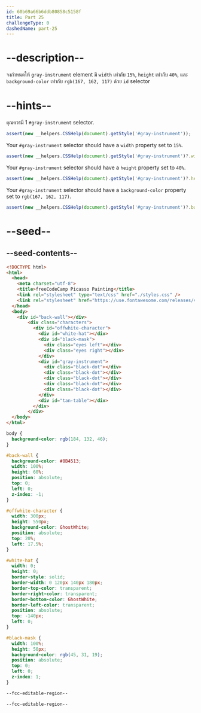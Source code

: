 ```yaml
---
id: 60b69a66b6ddb80858c5158f
title: Part 25
challengeType: 0
dashedName: part-25
---
```


# --description--

จงกำหนดให้ `gray-instrument` element มี `width` เท่ากับ `15%`, `height` เท่ากับ `40%`, และ `background-color` เท่ากับ  `rgb(167, 162, 117)` ด้วย `id` selector

# --hints--

คุณควรมี 1 `#gray-instrument` selector.

```js
assert(new __helpers.CSSHelp(document).getStyle('#gray-instrument'));
```

Your `#gray-instrument` selector should have a `width` property set to `15%`.

```js
assert(new __helpers.CSSHelp(document).getStyle('#gray-instrument')?.width === '15%');
```

Your `#gray-instrument` selector should have a `height` property set to `40%`.

```js
assert(new __helpers.CSSHelp(document).getStyle('#gray-instrument')?.height === '40%');
```

Your `#gray-instrument` selector should have a `background-color` property set to `rgb(167, 162, 117)`.

```js
assert(new __helpers.CSSHelp(document).getStyle('#gray-instrument')?.backgroundColor === 'rgb(167, 162, 117)');
```

# --seed--

## --seed-contents--

```html
<!DOCTYPE html>
<html>
  <head>
    <meta charset="utf-8">
    <title>freeCodeCamp Picasso Painting</title>
    <link rel="stylesheet" type="text/css" href="./styles.css" />
    <link rel="stylesheet" href="https://use.fontawesome.com/releases/v5.8.2/css/all.css">
  </head>
  <body>
    <div id="back-wall"></div>
        <div class="characters">
          <div id="offwhite-character">
            <div id="white-hat"></div>
            <div id="black-mask">
              <div class="eyes left"></div>
              <div class="eyes right"></div>
            </div>
            <div id="gray-instrument">
              <div class="black-dot"></div>
              <div class="black-dot"></div>
              <div class="black-dot"></div>
              <div class="black-dot"></div>
              <div class="black-dot"></div>
            </div>
            <div id="tan-table"></div>
          </div>
        </div>
  </body>
</html>
```

```css
body {
  background-color: rgb(184, 132, 46);
}

#back-wall {
  background-color: #8B4513;
  width: 100%;
  height: 60%;
  position: absolute;
  top: 0;
  left: 0;
  z-index: -1;
}

#offwhite-character {
  width: 300px;
  height: 550px;
  background-color: GhostWhite;
  position: absolute;
  top: 20%;
  left: 17.5%;
}

#white-hat {
  width: 0;
  height: 0;
  border-style: solid;
  border-width: 0 120px 140px 180px;
  border-top-color: transparent;
  border-right-color: transparent;
  border-bottom-color: GhostWhite;
  border-left-color: transparent;
  position: absolute;
  top: -140px;
  left: 0;
}

#black-mask {
  width: 100%;
  height: 50px;
  background-color: rgb(45, 31, 19);
  position: absolute;
  top: 0;
  left: 0;
  z-index: 1;
}

--fcc-editable-region--

--fcc-editable-region--

```
